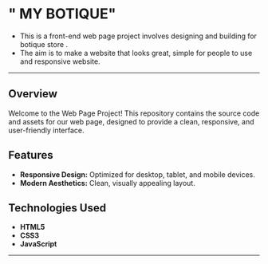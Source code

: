 # " MY BOTIQUE"
- This is a front-end web page project involves designing and building for botique store . 
- The aim is to make a website that looks great, simple for people to use and responsive website.
---
## Overview

Welcome to the Web Page Project! This repository contains the source code and assets for our web page, designed to provide a clean, responsive, and user-friendly interface.

## Features

- **Responsive Design:** Optimized for desktop, tablet, and mobile devices.
- **Modern Aesthetics:** Clean, visually appealing layout.

## Technologies Used

- **HTML5**
- **CSS3**
- **JavaScript**

---
   

